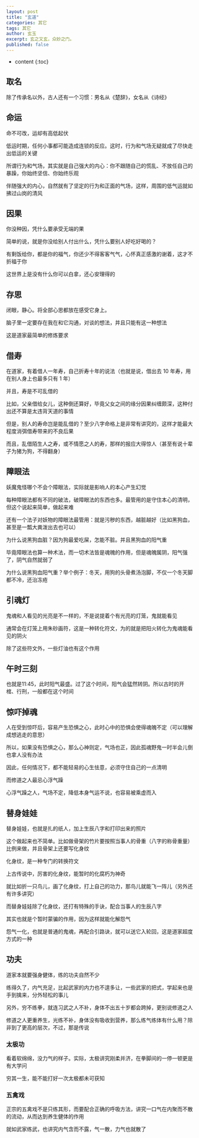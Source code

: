 ```yaml
---
layout: post
title: "玄道"
categories: 其它
tags: 其它
author: 玄玉
excerpt: 玄之又玄，众妙之门。
published: false
---
```


* content
{:toc}


## 取名
除了传承名以外，古人还有一个习惯：男名从《楚辞》，女名从《诗经》

## 命运
命不可改，运却有高低起伏

低运时期，任何小事都可能造成连锁的反应。这时，行为和气场无疑就成了尽快走出低运的关键

所谓行为和气场，其实就是自己强大的内心：你不跟随自己的慌乱、不放任自己的暴躁，你始终坚信、你始终乐观

伴随强大的内心，自然就有了坚定的行为和正面的气场，这样，周围的低气运就如拂过山岗的清风

## 因果
你没种因，凭什么要承受无端的果

简单的说，就是你没给别人付出什么，凭什么要别人好吃好喝的？

有剩饭给你，都是你的福气，你还少不得客客气气，心怀真正感激的谢着，这才不折福于你

这世界上是没有什么你可以白拿，还心安理得的

## 存思

闭眼，静心。将全部心思都放在感受它身上。

脑子里一定要存在我在和它沟通，对谈的想法，并且只能有这一种想法

这是道家最简单的修炼要求

## 借寿
在道家，有着借人一年寿，自己折寿十年的说法（也就是说，借出去 10 年寿，用在别人身上也最多只有 1 年）

并且，寿是不可乱借的

比如，父亲借给女儿，这种倒还算好，毕竟父女之间的缘分因果纠缠颇深，这种付出还不算是太违背天道的事情

但是，别人的寿命岂是能乱借的？至少八字命格上是非常有讲究的，这样才能最大程度消弭借寿带来的不良后果

而且，乱借陌生人之寿，或不情愿之人的寿，那样的报应大得惊人（甚至有说十辈子为猪为狗，不得翻身）

## 障眼法

妖魔鬼怪哪个不会个障眼法，实际就是影响人的本心产生幻觉

每种障眼法都有不同的破法，破障眼法的东西也多。最管用的是守住本心的清明，但这个说起来简单，做起来难

还有一个法子对妖物的障眼法最管用：就是污秽的东西，越脏越好（比如黑狗血，甚至是一瓢大粪泼出去也可以）

为什么说黑狗血脏？因为狗最爱吃屎，怎能不脏。并且黑狗血的阳气重

毕竟障眼法也算一种术法，而一切术法皆是魂魄的作用，但是魂魄属阴，阳气强了，阴气自然就弱了

为什么说黑狗血阳气重？举个例子：冬天，用狗的头骨煮汤泡脚，不仅一个冬天脚都不冷，还治冻疮

## 引魂灯
鬼魂和人看见的光亮是不一样的，不是说提着个有光亮的灯笼，鬼就能看见

通常会在灯笼上用朱砂画符，这是一种转化符文，为的就是把阳火转化为鬼魂能看见的阴火

除了这些符文外，一些灯油也有这个作用

## 午时三刻
也就是11:45，此时阳气最盛。过了这个时间，阳气会猛然转阴。所以古时的开棺、行刑，一般都在这个时间

## 惊吓掉魂
人在受到惊吓后，容易产生恐惧之心，此时心中的恐惧会使得魂魄不定（可以理解成想逃走的意思）

所以，如果没有恐惧之心，那么心神则定，气场也正，因此孤魂野鬼一时半会儿倒也拿人没有办法

因此，任何情况下，都不能轻易的心生怯意，必须守住自己的一点清明

而修道之人最忌心浮气躁

心浮气躁之人，气场不定，降低本身气运不说，也容易被乘虚而入

## 替身娃娃
替身娃娃，也就是扎的纸人，加上生辰八字和打印出来的照片

这个做起来也不简单。比如做骨架的竹片要按照当事人的骨重（八字的称骨重量）比例来做，并且骨架上还要写化身纹

化身纹，是一种专门的转换符文

上古传说中，厉害的化身纹，能暂时的化腐朽为神奇

就比如折一只鸟儿，画了化身纹，打上自己的功力，那鸟儿就能飞一阵儿（另外还有许多讲究）

而替身娃娃除了化身纹，还打有特殊的手诀，配合当事人的生辰八字

其实也就是个暂时蒙骗的作用，因为这样就能化解怨气

怨气一化，也就是普通的鬼魂，再配合引路诀，就可以送它入轮回，这是道家超度方式的一种

## 功夫

道家本就要强身健体，练的功夫自然不少

练得久了，内气充足，比起武家的内力也不遑多让，一些武家的把式，学起来也是手到擒来，分外轻松的事儿

另外，穷不练拳，就连习武之人不补，身体不出五十岁都会跨掉，更别说修道之人

修道之人更重养生，光练不补，身体没有吸收到营养，那么练气练体有什么用？除非到了更高的层次，不过，那是传说

### 太极功
看着软绵绵，没力气的样子。实际，太极讲究刚柔并济，在拳脚间的一停一顿更是有大学问

穷其一生，能不能打好一次太极都未可获知

### 五禽戏
正宗的五禽戏不是只练其形，而要配合正确的呼吸方法，讲究一口气在内聚而不散的流动，从而达到养生健体的作用

就如武家练武，也讲究内气含而不露，气一散，力气也就散了